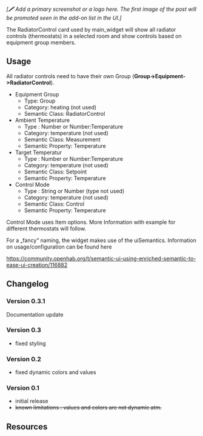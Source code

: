 _[🖍 Add a primary screenshot or a logo here. The first image of the post will be promoted seen in the add-on list in the UI.]_

The RadiatorControl card used by main_widget will show all radiator controls (thermostats) in a selected room and show controls based on equipment group members.

## Usage

All radiator controls need to have their own Group (**Group->Equipment->RadiatorControl**).

- Equipment Group
  - Type: Group
  - Category: heating (not used)
  - Semantic Class: RadiatorControl
- Ambient Temperature
  - Type : Number or Number:Temperature
  - Category: temperature (not used)
  - Semantic Class: Measurement
  - Semantic Property: Temperature
- Target Temperatur
  - Type : Number or Number:Temperature
  - Category: temperature (not used)
  - Semantic Class: Setpoint
  - Semantic Property: Temperature
- Control Mode
  - Type : String or Number (type not used)
  - Category: temperature (not used)
  - Semantic Class: Control
  - Semantic Property: Temperature

Control Mode uses Item options. More Information with example for different thermostats will follow.

For a „fancy“ naming, the widget makes use of the uiSemantics.
Information on usage/configuration can be found here

https://community.openhab.org/t/semantic-ui-using-enriched-semantic-to-ease-ui-creation/116882


## Changelog
### Version 0.3.1
Documentation update
### Version 0.3
- fixed styling
### Version 0.2
- fixed dynamic colors and values
### Version 0.1
- initial release
- <s>known limitations : values and colors are not dynamic atm.</s>

## Resources

